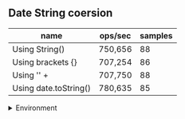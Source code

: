 ## Date String coersion

|name|ops/sec|samples|
|-|-|-|
|Using String()|750,656|88|
|Using brackets {}|707,254|86|
|Using '' + |707,750|88|
|Using date.toString()|780,635|85|


<details>
<summary>Environment</summary>

* __Machine:__ linux x64 | 2 vCPUs | 6.8GB Mem
* __Run:__ Sat Oct 14 2023 01:46:16 GMT+0000 (Coordinated Universal Time)
</details>

<!--
{"environment":{"platform":"linux","arch":"x64","cpus":2,"totalMemory":6.759757995605469},"benchmarks":[{"name":"Using String()","hz":750655.9458354423,"cycles":5,"stats":{"deviation":6.00299920111832e-8,"mean":0.0000013321682263997128,"moe":1.2542468553613714e-8,"rme":0.9415078595224194,"sem":6.399218649802915e-9,"variance":3.603599940862719e-15}},{"name":"Using brackets {}","hz":707254.3692602206,"cycles":6,"stats":{"deviation":1.2974088207420024e-7,"mean":0.0000014139184478223695,"moe":2.7421025459365713e-8,"rme":1.9393640065732145,"sem":1.3990319111921283e-8,"variance":1.6832696481391535e-14}},{"name":"Using '' + ","hz":707749.9244102124,"cycles":3,"stats":{"deviation":7.20839294169392e-8,"mean":0.0000014129284447940105,"moe":1.5060978481630323e-8,"rme":1.0659406381917698,"sem":7.68417269470935e-9,"variance":5.196092880186272e-15}},{"name":"Using date.toString()","hz":780635.4437562572,"cycles":4,"stats":{"deviation":7.836229240735503e-8,"mean":0.0000012810076816243517,"moe":1.665918460829399e-8,"rme":1.300474996931299,"sem":8.499583983823465e-9,"variance":6.140648871335811e-15}}]}-->
